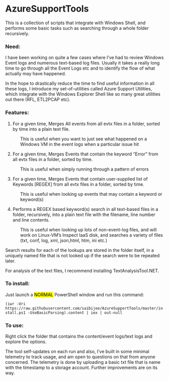 # AzureSupportTools

This is a collection of scripts that integrate with Windows Shell, and performs some basic tasks such as searching through a whole folder recursively.

### Need: 

I have been working on quite a few cases where I’ve had to review Windows Event logs and numerous text-based log files. Usually it takes a really long time to go through all the Event Logs etc and to identify the flow of what actually may have happened. 

In the hope to drastically reduce the time to find useful information in all these logs, I introduce my set-of-utilities called Azure Support Utilities, which integrate with the Windows Explorer Shell like so many great utilities out there (RFL, ETL2PCAP etc).

### Features:

1.	For a given time, Merges All events from all evtx files in a folder, sorted by time into a plain text file.

<ul><ul>This is useful when you want to just see what happened on a Windows VM in the event logs when a particular issue hit</ul></ul>

2.	For a given time, Merges Events that contain the keyword “Error” from all evtx files in a folder, sorted by time.

<ul><ul>This is useful when simply running through a pattern of errors</ul></ul>

3.	For a given time, Merges Events that contain user-supplied list of Keywords [REGEX] from all evtx files in a folder, sorted by time.

<ul><ul>This is useful when looking up events that may contain a keyword or keyword(s)</ul></ul>

4.	Performs a REGEX based keyword(s) search in all text-based files in a folder, recursively, into a plain text file with the filename, line number and line contents.

<ul><ul>This is useful when looking up lots of non-event-log files, and will work on Linux-VM’s Inspect IaaS disk, and searches a variety of files (txt, conf, log, xml, json,html, htm, ini etc.)</ul></ul>

Search results for each of the lookups are stored in the folder itself, in a uniquely named file that is not looked up if the search were to be repeated later.

For analysis of the text files, I recommend installing TextAnalysisTool.NET.

### To install: 
Just launch a <mark>NORMAL</mark> PowerShell window and run this command: 

`(iwr -Uri https://raw.githubusercontent.com/saibijee/AzureSupportTools/master/install.ps1 -UseBasicParsing).content | iex | out-null`


### To use: 

Right click the folder that contains the content/event logs/text logs and explore the options.
                
The tool self-updates on each run and also, I’ve built in some minimal telemetry to track usage, and am open to questions on that from anyone concerned. The telemetry is done by uploading a basic txt file that is name with the timestamp to a storage account. Further improvements are on its way.
